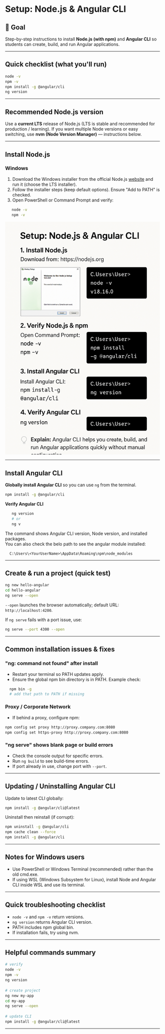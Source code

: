 # Setup: Node.js & Angular CLI

## 🎯 Goal

Step-by-step instructions to install **Node.js (with npm)** and **Angular CLI** so students can create, build, and run Angular applications.

---

## Quick checklist (what you'll run)

```bash
node -v
npm -v
npm install -g @angular/cli
ng version
```

---

## Recommended Node.js version

Use a **current LTS** release of Node.js (LTS is stable and recommended for production / learning). If you want multiple Node versions or easy switching, use **nvm (Node Version Manager)** — instructions below.

---

## Install Node.js

### Windows

1. Download the Windows installer from the official Node.js [website](https://nodejs.org/en/download) and run it (choose the LTS installer).
2. Follow the installer steps (keep default options). Ensure "Add to PATH" is checked.
3. Open PowerShell or Command Prompt and verify:

```bash
   node -v
   npm -v
```

![img.png](images/node_installation_steps.png)

---

## Install Angular CLI

**Globally install Angular CLI** so you can use `ng` from the terminal.

```bash
npm install -g @angular/cli
```

**Verify Angular CLI**

```bash
   ng version
   # or
   ng v
```

The command shows Angular CLI version, Node version, and installed packages.  
You can also check the belo path to see the angular module installed:

      C:\Users\<YourUserName>\AppData\Roaming\npm\node_modules

---

## Create & run a project (quick test)

```bash
ng new hello-angular
cd hello-angular
ng serve --open
```

`--open` launches the browser automatically; default URL: `http://localhost:4200`.

If `ng serve` fails with a port issue, use:

```bash
ng serve --port 4300 --open
```

---

## Common installation issues & fixes

### "ng: command not found" after install

* Restart your terminal so PATH updates apply.
* Ensure the global npm bin directory is in PATH. Example check:

```bash
  npm bin -g
  # add that path to PATH if missing
```

### Proxy / Corporate Network

* If behind a proxy, configure npm:

```bash
npm config set proxy http://proxy.company.com:8080
npm config set https-proxy http://proxy.company.com:8080
```

### "ng serve" shows blank page or build errors

* Check the console output for specific errors.
* Run `ng build` to see build-time errors.
* If port already in use, change port with `--port`.

---

## Updating / Uninstalling Angular CLI

Update to latest CLI globally:

```bash
npm install -g @angular/cli@latest
```

Uninstall then reinstall (if corrupt):

```bash
npm uninstall -g @angular/cli
npm cache clean --force
npm install -g @angular/cli
```

---

## Notes for Windows users

* Use PowerShell or Windows Terminal (recommended) rather than the old cmd.exe.
* If using WSL (Windows Subsystem for Linux), install Node and Angular CLI inside WSL and use its terminal.

---

## Quick troubleshooting checklist

* `node -v` and `npm -v` return versions.
* `ng version` returns Angular CLI version.
* PATH includes npm global bin.
* If installation fails, try using nvm.

---

## Helpful commands summary

```bash
# verify
node -v
npm -v
ng version

# create project
ng new my-app
cd my-app
ng serve --open

# update CLI
npm install -g @angular/cli@latest
```

---
